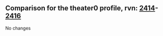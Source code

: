 ## Comparison for the theater0 profile, rvn: [2414](https://github.com/PRO100KatYT/FortniteProfileRevisions/tree/main/profiles/theater0/2414%20theater0.json)-[2416](https://github.com/PRO100KatYT/FortniteProfileRevisions/tree/main/profiles/theater0/2416%20theater0.json)

No changes
